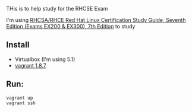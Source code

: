 THis is to help study for the RHCSE Exam

I'm using [RHCSA/RHCE Red Hat Linux Certification Study Guide, Seventh Edition (Exams EX200 & EX300), 7th Edition](https://www.safaribooksonline.com/library/view/rhcsarhce-red-hat/9780071841948/) to study

## Install

- Virtualbox (I'm using 5.1)
- [vagrant 1.8.7](https://releases.hashicorp.com/vagrant/1.8.7/)

## Run:

```
vagrant up
vagrant ssh
```

